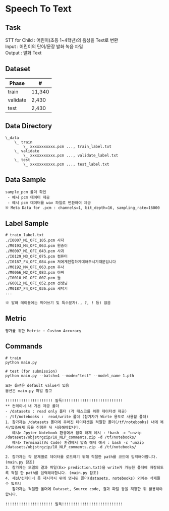 # Speech To Text

## Task
STT for Child : 어린이(초등 1~4학년)의 음성을 Text로 변환 \
Input : 어린이의 단어/문장 발화 녹음 파일 \
Output : 발화 Text

## Dataset
| Phase | # |
| - | - |
| train | 11,340 |
| validate | 2,430 |
| test | 2,430 |


## Data Directory
```
\_data
    \_ train
        \_ xxxxxxxxxxx.pcm ..., train_label.txt
    \_ validate
        \_ xxxxxxxxxxx.pcm ..., validate_label.txt
    \_ test
        \_ xxxxxxxxxxx.pcm ..., test_label.txt

```
## Data Sample
```
sample_pcm 폴더 확인
 - 예시 pcm 데이터 제공
 - 예시 pcm 데이터를 wav 파일로 변환하여 제공
※ Meta Data for .pcm : channels=1, bit_depth=16, sampling_rate=16000
```

## Label Sample
```
# train_label.txt
./I0007_M1_OFC_105.pcm 사자
./M0193_M4_OFC_063.pcm 원숭이
./M0007_M1_OFC_043.pcm 사과
./I0129_M3_OFC_075.pcm 컴퓨터
./I0187_F4_OFC_084.pcm 저에게친절하게대해주시기때문입니다
./M0192_M4_OFC_063.pcm 주사
./M0066_M2_OFC_083.pcm 아빠
./I0010_M1_OFC_007.pcm 돌
./G0012_M1_OFC_052.pcm 선생님
./M0187_F4_OFC_036.pcm 세탁기
...

※ 발화 레이블에는 띄어쓰기 및 특수문자(., ?, ! 등) 없음

```

## Metric
```
평가를 위한 Metric : Custom Accuracy

```

## Commands
```
# train
python main.py 

# test (for submission)
python main.py --batch=4 --mode="test" --model_name 1.pth

모든 옵션은 default value가 있음
옵션은 main.py 파일 참고
```


```
!!!!!!!!!!!!!!!!!!!!! 필독!!!!!!!!!!!!!!!!!!!!!!!!!!!
** 컨테이너 내 기본 제공 폴더
- /datasets : read only 폴더 (각 태스크를 위한 데이터셋 제공)
- /tf/notebooks :  read/write 폴더 (참가자가 Wirte 용도로 사용할 폴더)
1. 참가자는 /datasets 폴더에 주어진 데이터셋을 적절한 폴더(/tf/notebooks) 내에 복사/압축해제 등을 진행한 뒤 사용해야합니다.
   예시> Jpyter Notebook 환경에서 압축 해제 예시 : !bash -c "unzip /datasets/objstrgzip/18_NLP_comments.zip -d /tf/notebooks/
   예시> Terminal(Vs Code) 환경에서 압축 해제 예시 : bash -c "unzip /datasets/objstrgzip/18_NLP_comments.zip -d /tf/notebooks/
   
2. 참가자는 각 문제별로 데이터를 로드하기 위해 적절한 path를 코드에 입력해야합니다. (main.py 참조)
3. 참가자는 모델의 결과 파일(Ex> prediction.txt)을 write가 가능한 폴더에 저장되도록 적절 한 path를 입력해야합니다. (main.py 참조)
4. 세션/컨테이너 등 재시작시 위에 명시된 폴더(datasets, notebooks) 외에는 삭제될 수 있으니 
   참가자는 적절한 폴더에 Dataset, Source code, 결과 파일 등을 저장한 뒤 활용해야합니다.
   
!!!!!!!!!!!!!!!!!!!!! 필독!!!!!!!!!!!!!!!!!!!!!!!!!!!
```
